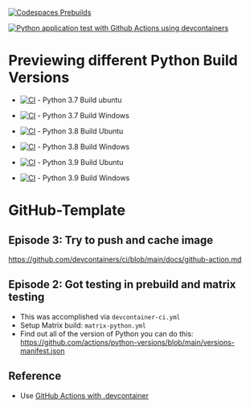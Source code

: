 [![Codespaces Prebuilds](https://github.com/nogibjj/GitHub-Template/actions/workflows/codespaces/create_codespaces_prebuilds/badge.svg)](https://github.com/nogibjj/GitHub-Template/actions/workflows/codespaces/create_codespaces_prebuilds)

[![Python application test with Github Actions using devcontainers](https://github.com/nogibjj/GitHub-Template/actions/workflows/devcontainer-ci.yml/badge.svg)](https://github.com/nogibjj/GitHub-Template/actions/workflows/devcontainer-ci.yml)

# Previewing different Python Build Versions

* [![CI](https://github.com/nogibjj/matrix_testing_keon/actions/workflows/cicd.yml/badge.svg)](https://github.com/nogibjj/matrix_testing_keon/actions/workflows/cicd.yml) - Python 3.7 Build ubuntu

* [![CI](https://github.com/nogibjj/matrix_testing_keon/actions/workflows/cicd.yml/badge.svg)](https://github.com/nogibjj/matrix_testing_keon/actions/workflows/cicd.yml)  - Python 3.7 Build Windows

* [![CI](https://github.com/nogibjj/matrix_testing_keon/actions/workflows/cicd.yml/badge.svg)](https://github.com/nogibjj/matrix_testing_keon/actions/workflows/cicd.yml) - Python 3.8 Build Ubuntu

* [![CI](https://github.com/nogibjj/matrix_testing_keon/actions/workflows/cicd.yml/badge.svg)](https://github.com/nogibjj/matrix_testing_keon/actions/workflows/cicd.yml) - Python 3.8 Build Windows

* [![CI](https://github.com/nogibjj/matrix_testing_keon/actions/workflows/cicd.yml/badge.svg)](https://github.com/nogibjj/matrix_testing_keon/actions/workflows/cicd.yml) - Python 3.9 Build Ubuntu

* [![CI](https://github.com/nogibjj/matrix_testing_keon/actions/workflows/cicd.yml/badge.svg)](https://github.com/nogibjj/matrix_testing_keon/actions/workflows/cicd.yml) - Python 3.9 Build Windows




# GitHub-Template

## Episode 3:  Try to push and cache image

https://github.com/devcontainers/ci/blob/main/docs/github-action.md

## Episode 2:  Got testing in prebuild and matrix testing

* This was accomplished via `devcontainer-ci.yml`
* Setup Matrix build: `matrix-python.yml`
* Find out all of the version of Python you can do this:  https://github.com/actions/python-versions/blob/main/versions-manifest.json


## Reference

* Use [GitHub Actions with .devcontainer](https://github.com/devcontainers/ci/blob/main/docs/github-action.md)
